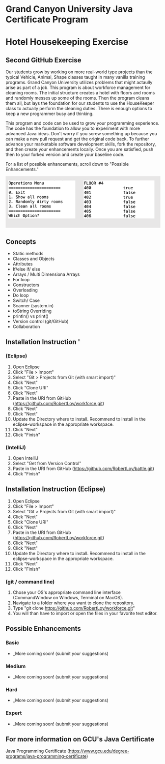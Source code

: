 # Grand Canyon University Java Certificate Program
# Hotel Housekeeping Exercise

## Second GitHub Exercise
Our students grow by working on more real-world type projects than the typical Vehicle, Animal, Shape classes taught in many vanilla training programs. Grand Canyon University utilizes problems that might actaully arise as part of a job. This program is about workforce management for cleaning rooms.  The initial structure creates a hotel with floors and rooms and randomly messes up some of the rooms.  Then the program cleans them all, but lays the foundation for our students to use the HouseKeeper class to actually perform the cleaning duties.  There is enough options to keep a new programmer busy and thinking. 

This program and code can be used to grow your programming experience.  The code has the foundation to allow you to experiment with more advanced Java ideas.  Don't worry if you screw something up because you can make a new pull request and get the original code back. To further advance your marketable software development skills, fork the repository, and then create your enhancements locally.  Once you are satisfied, push then to your forked version and create your baseline code.

For a list of possible enhancements, scroll down to "Possible Enhancements."

![Image of workforce application](workforce-screenshot.png)

## Concepts
- Static methods
- Classes and Objects
- Attributes
- If/else if/ else
- Arrays / Multi Dimensiona Arrays
- For loop
- Constructors
- Overloading
- Do loop
- Switch/ Case
- Scanner (system.in)
- toString Overriding
- println() vs print()
- Version control (git/GitHub)
- Collaboration

## Installation Instruction '

### (Eclipse)
1. Open Eclipse
2. Click "File > Import"
3. Select "Git > Projects from Git (with smart import)"
4. Click "Next"
5. Click "Clone URI"
6. Click "Next"
7. Paste in the URI from GitHub (https://github.com/RobertLoy/workforce.git)
8. Click "Next"
9. Click "Next"
10. Update the Directory where to install. Recommend to install in the eclipse-workspace in the appropriate workspace.
11. Click "Next"
12. Click "Finish"

###  (IntelliJ)
1. Open IntelliJ
2. Select "Get from Version Control"
3. Paste in the URI from GitHub (https://github.com/RobertLoy/battle.git)
4. Click "Finish"

## Installation Instruction (Eclipse)
1. Open Eclipse
2. Click "File > Import"
3. Select "Git > Projects from Git (with smart import)"
4. Click "Next"
5. Click "Clone URI"
6. Click "Next"
7. Paste in the URI from GitHub (https://github.com/RobertLoy/workforce.git)
8. Click "Next"
9. Click "Next"
10. Update the Directory where to install. Recommend to install in the eclipse-workspace in the appropriate workspace.
11. Click "Next"
12. Click "Finish"

###  (git / command line)
1. Chose your OS's appropriate command line interface (CommandWindow on Windows, Terminal on MacOS).
2. Navigate to a folder where you want to clone the repository.
3. Type "git clone https://github.com/RobertLoy/workforce.git"
4. You will than have to import or open the files in your favorite text editor.

## Possible Enhancements

### Basic
- _More coming soon! (submit your suggestions)

### Medium 
- _More coming soon! (submit your suggestions)

### Hard
- _More coming soon! (submit your suggestions)

### Expert
- _More coming soon! (submit your suggestions)

## For more information on GCU's Java Certificate
Java Programming Certificate
(https://www.gcu.edu/degree-programs/java-programming-certificate)
